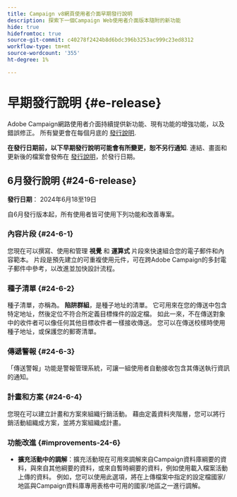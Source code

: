 ```yaml
---
title: Campaign v8網頁使用者介面早期發行說明
description: 探索下一個Campaign Web使用者介面版本隨附的新功能
hide: true
hidefromtoc: true
source-git-commit: c40278f2424b8d6bdc396b3253ac999c23ed8312
workflow-type: tm+mt
source-wordcount: '355'
ht-degree: 1%

---
```


# 早期發行說明 {#e-release}

Adobe Campaign網路使用者介面持續提供新功能、現有功能的增強功能，以及錯誤修正。 所有變更會在每個月底的 [發行說明](release-notes.md).

**在發行日期前，以下早期發行說明可能會有所變更，恕不另行通知**. 連結、畫面和更新後的檔案會發佈在 [發行說明](release-notes.md)，於發行日期。

## 6月發行說明 {#24-6-release}

**發行日期**： 2024年6月18至19日

自6月發行版本起，所有使用者皆可使用下列功能和改善專案。

### 內容片段 {#24-6-1}

您現在可以撰寫、使用和管理 **視覺** 和 **運算式** 片段來快速組合您的電子郵件和內容範本。 片段是預先建立的可重複使用元件，可在跨Adobe Campaign的多封電子郵件中參考，以改進並加快設計流程。

### 種子清單 {#24-6-2}

種子清單，亦稱為。 **陷阱群組**，是種子地址的清單。 它可用來在您的傳送中包含特定地址，然後定位不符合所定義目標條件的設定檔。 如此一來，不在傳送對象中的收件者可以像任何其他目標收件者一樣接收傳送。 您可以在傳送校樣時使用種子地址，或保護您的郵寄清單。

### 傳遞警報 {#24-6-3}

「傳送警報」功能是警報管理系統，可讓一組使用者自動接收包含其傳送執行資訊的通知。

### 計畫和方案 {#24-6-4}

您現在可以建立計畫和方案來組織行銷活動。 藉由定義資料夾階層，您可以將行銷活動組織成方案，並將方案組織成計畫。

### 功能改進 {#improvements-24-6}

* **擴充活動中的調解**：擴充活動現在可用來調解來自Campaign資料庫綱要的資料，與來自其他綱要的資料，或來自暫時綱要的資料，例如使用載入檔案活動上傳的資料。 例如，您可以使用此選項，將在上傳檔案中指定的設定檔國家/地區與Campaign資料庫專用表格中可用的國家/地區之一進行調解。
